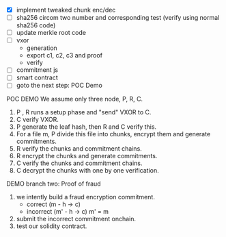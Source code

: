 - [x] implement tweaked chunk enc/dec 
- [ ] sha256 circom two number and corresponding test (verify using normal sha256 code)
- [ ] update merkle root code 
- [ ] vxor 
    - generation 
    - export c1, c2, c3 and proof 
    - verify 
- [ ] commitment js 
- [ ] smart contract 
- [ ] goto the next step: POC Demo 

POC DEMO 
We assume only three node, P, R, C. 
1. P , R runs a setup phase and "send" VXOR to C. 
2. C verify VXOR. 
3. P generate the leaf hash, then R and C verify this. 
4. For a file m, P divide this file into chunks, encrypt them and generate commitments. 
5. R verify the chunks and commitment chains. 
6. R encrypt the chunks and generate commitments. 
7. C verify the chunks and commitment chains.
8. C decrypt the chunks with one by one verification. 

DEMO branch two: Proof of fraud
1. we intently build a fraud encryption commitment. 
    - correct (m - h -> c)
    - incorrect (m' - h -> c) m' = m 
2. submit the incorrect commitment onchain. 
3. test our solidity contract. 
